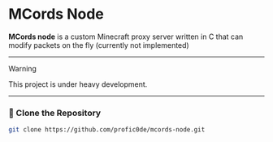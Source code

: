 # MCords Node

**MCords node** is a custom Minecraft proxy server written in C that can modify packets on the fly (currently not implemented)

---

> [!WARNING]
> This project is under heavy development.

---

### 📂 Clone the Repository

```bash
git clone https://github.com/profic0de/mcords-node.git
```
